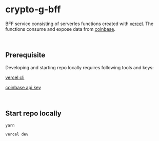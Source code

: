 # crypto-g-bff

BFF service consisting of serverles functions created with [vercel](https://vercel.com/docs/serverless-functions/introduction). The functions consume and expose data from [coinbase](https://www.coinapi.io/).

<br/>

## Prerequisite

Developing and starting repo locally requires following tools and keys:

[vercel cli](https://vercel.com/cli)

[coinbase api key](https://www.coinapi.io/)

<br/>

## Start repo locally

```
yarn

vercel dev
```
